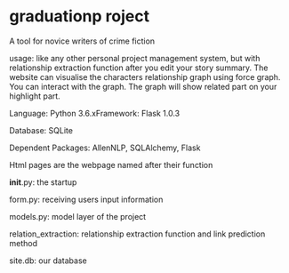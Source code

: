 # graduationp roject
A tool for novice writers of crime fiction

usage: like any other personal project management system, but with relationship extraction function after you edit your story summary. The website can visualise the characters relationship graph using force graph. You can interact with the graph. The graph will show related part on your highlight part.


Language: Python 3.6.xFramework: Flask 1.0.3

Database: SQLite

Dependent Packages: AllenNLP, SQLAlchemy, Flask


Html pages are the webpage named after their function

__init__.py: the startup

form.py: receiving users input information

models.py: model layer of the project

relation_extraction: relationship extraction function and link prediction method

site.db: our database
